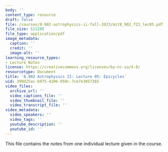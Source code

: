 ```yaml
---
body: ''
content_type: resource
draft: false
file: /courses/8-902-astrophysics-ii-fall-2023/mit8_902_f23_lec05.pdf
file_size: 511285
file_type: application/pdf
image_metadata:
  caption: ''
  credit: ''
  image-alt: ''
learning_resource_types:
- Lecture Notes
license: https://creativecommons.org/licenses/by-nc-sa/4.0/
resourcetype: Document
title: '8.902 Astrophysics II: Lecture 05: Epicycles'
uid: 390d25ac-b975-4206-950c-7ce7e3057365
video_files:
  archive_url: ''
  video_captions_file: ''
  video_thumbnail_file: ''
  video_transcript_file: ''
video_metadata:
  video_speakers: ''
  video_tags: ''
  youtube_description: ''
  youtube_id: ''
---
```

This file contains the notes from one individual lecture given in the course.